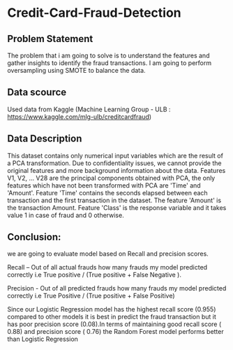 # Credit-Card-Fraud-Detection

## Problem Statement
The problem that i am going to solve is to understand the features and gather insights to identify the fraud transactions. I am going to perform oversampling using SMOTE to balance the data.

## Data scource
Used data from Kaggle (Machine Learning Group - ULB : https://www.kaggle.com/mlg-ulb/creditcardfraud)

## Data Description
This dataset contains only numerical input variables which are the result of a PCA transformation. Due to confidentiality issues, we cannot provide the original features and more background information about the data. Features V1, V2, … V28 are the principal components obtained with PCA, the only features which have not been transformed with PCA are 'Time' and 'Amount'. Feature 'Time' contains the seconds elapsed between each transaction and the first transaction in the dataset. The feature 'Amount' is the transaction Amount. Feature 'Class' is the response variable and it takes value 1 in case of fraud and 0 otherwise.

## Conclusion:
we are going to evaluate model based on Recall and precision scores.

Recall – Out of all actual frauds how many frauds my model predicted correctly i.e True positive / (True positive + False Negative ).

Precision - Out of all predicted frauds how many frauds my model predicted correctly i.e True Positive / (True positive + False Positive)

Since our Logistic Regression model has the highest recall score (0.955) compared to other models it is best in predict the fraud transaction but it has poor precision score (0.08).In terms of maintaining good recall score ( 0.88) and precision score ( 0.76) the Random Forest model performs better than Logistic Regression
